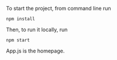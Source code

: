 To start the project, from command line run
```
npm install
```
Then, to run it locally, run
```
npm start
```

App.js is the homepage.
